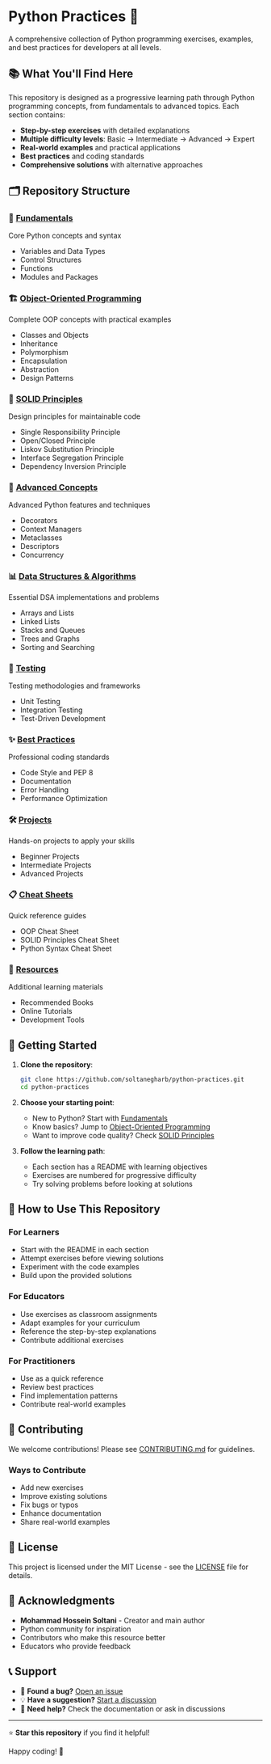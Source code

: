 # Python Practices 🐍

A comprehensive collection of Python programming exercises, examples, and best practices for developers at all levels.

## 📚 What You'll Find Here

This repository is designed as a progressive learning path through Python programming concepts, from fundamentals to advanced topics. Each section contains:

- **Step-by-step exercises** with detailed explanations
- **Multiple difficulty levels**: Basic → Intermediate → Advanced → Expert
- **Real-world examples** and practical applications
- **Best practices** and coding standards
- **Comprehensive solutions** with alternative approaches

## 🗂️ Repository Structure

### 🔰 [Fundamentals](./fundamentals/)
Core Python concepts and syntax
- Variables and Data Types
- Control Structures
- Functions
- Modules and Packages

### 🏗️ [Object-Oriented Programming](./object-oriented-programming/)
Complete OOP concepts with practical examples
- Classes and Objects
- Inheritance
- Polymorphism
- Encapsulation
- Abstraction
- Design Patterns

### 🎯 [SOLID Principles](./solid-principles/)
Design principles for maintainable code
- Single Responsibility Principle
- Open/Closed Principle
- Liskov Substitution Principle
- Interface Segregation Principle
- Dependency Inversion Principle

### 🚀 [Advanced Concepts](./advanced-concepts/)
Advanced Python features and techniques
- Decorators
- Context Managers
- Metaclasses
- Descriptors
- Concurrency

### 📊 [Data Structures & Algorithms](./data-structures-algorithms/)
Essential DSA implementations and problems
- Arrays and Lists
- Linked Lists
- Stacks and Queues
- Trees and Graphs
- Sorting and Searching

### 🧪 [Testing](./testing/)
Testing methodologies and frameworks
- Unit Testing
- Integration Testing
- Test-Driven Development

### ✨ [Best Practices](./best-practices/)
Professional coding standards
- Code Style and PEP 8
- Documentation
- Error Handling
- Performance Optimization

### 🛠️ [Projects](./projects/)
Hands-on projects to apply your skills
- Beginner Projects
- Intermediate Projects
- Advanced Projects

### 📋 [Cheat Sheets](./cheat-sheets/)
Quick reference guides
- OOP Cheat Sheet
- SOLID Principles Cheat Sheet
- Python Syntax Cheat Sheet

### 📖 [Resources](./resources/)
Additional learning materials
- Recommended Books
- Online Tutorials
- Development Tools

## 🚀 Getting Started

1. **Clone the repository**:
   ```bash
   git clone https://github.com/soltanegharb/python-practices.git
   cd python-practices
   ```

2. **Choose your starting point**:
   - New to Python? Start with [Fundamentals](./fundamentals/)
   - Know basics? Jump to [Object-Oriented Programming](./object-oriented-programming/)
   - Want to improve code quality? Check [SOLID Principles](./solid-principles/)

3. **Follow the learning path**:
   - Each section has a README with learning objectives
   - Exercises are numbered for progressive difficulty
   - Try solving problems before looking at solutions

## 📝 How to Use This Repository

### For Learners
- Start with the README in each section
- Attempt exercises before viewing solutions
- Experiment with the code examples
- Build upon the provided solutions

### For Educators
- Use exercises as classroom assignments
- Adapt examples for your curriculum
- Reference the step-by-step explanations
- Contribute additional exercises

### For Practitioners
- Use as a quick reference
- Review best practices
- Find implementation patterns
- Contribute real-world examples

## 🤝 Contributing

We welcome contributions! Please see [CONTRIBUTING.md](./CONTRIBUTING.md) for guidelines.

### Ways to Contribute
- Add new exercises
- Improve existing solutions
- Fix bugs or typos
- Enhance documentation
- Share real-world examples

## 📄 License

This project is licensed under the MIT License - see the [LICENSE](./LICENSE) file for details.

## 🌟 Acknowledgments

- **Mohammad Hossein Soltani** - Creator and main author
- Python community for inspiration
- Contributors who make this resource better
- Educators who provide feedback

## 📞 Support

- 🐛 **Found a bug?** [Open an issue](https://github.com/soltanegharb/python-practices/issues)
- 💡 **Have a suggestion?** [Start a discussion](https://github.com/soltanegharb/python-practices/discussions)
- 📧 **Need help?** Check the documentation or ask in discussions

---

⭐ **Star this repository** if you find it helpful!

Happy coding! 🎉